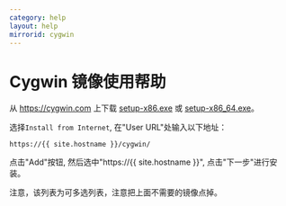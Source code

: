 ```yaml
---
category: help
layout: help
mirrorid: cygwin
---
```


Cygwin 镜像使用帮助
==================

从 <https://cygwin.com> 上下载 [setup-x86.exe](https://cygwin.com/setup-x86.exe) 或 [setup-x86_64.exe](https://cygwin.com/setup-x86_64.exe)。

选择`Install from Internet`, 在"User URL"处输入以下地址：

```
https://{{ site.hostname }}/cygwin/
```

点击"Add"按钮, 然后选中"https://{{ site.hostname }}", 点击"下一步"进行安装。

注意，该列表为可多选列表，注意把上面不需要的镜像点掉。

